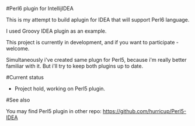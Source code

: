 #Perl6 plugin for IntellijIDEA

This is my attempt to build aplugin for IDEA that will support Perl6 language.

I used Groovy IDEA plugin as an example. 

This project is currently in development, and if you want to participate - welcome.

Simultaneously i've created same plugn for Perl5, because i'm really better familiar with it. But i'll try to keep both plugins up to date.

#Current status

* Project hold, working on Perl5 plugin.

#See also

You may find Perl5 plugin in other repo: https://github.com/hurricup/Perl5-IDEA